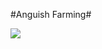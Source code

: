 #Anguish Farming#

![](http://westkarana.com/wp-content/uploads/2009/01/2005-08-06-anguish-farming.jpg)

